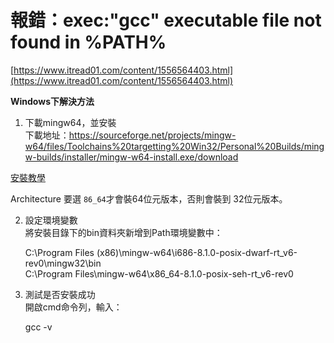 

# 報錯：exec:"gcc" executable file not found in %PATH%

[https://www.itread01.com/content/1556564403.html](https://www.itread01.com/content/1556564403.html)  

**Windows下解決方法**  
1. 下載mingw64，並安裝  
下載地址：https://sourceforge.net/projects/mingw-w64/files/Toolchains%20targetting%20Win32/Personal%20Builds/mingw-builds/installer/mingw-w64-install.exe/download

[安裝教學](https://alexmav04.github.io/computer/windows-with-mingw-w64/)  

Architecture 要選 `86_64`才會裝64位元版本，否則會裝到 32位元版本。  


2. 設定環境變數  
將安裝目錄下的bin資料夾新增到Path環境變數中：  

    C:\Program Files (x86)\mingw-w64\i686-8.1.0-posix-dwarf-rt_v6-rev0\mingw32\bin  
    C:\Program Files\mingw-w64\x86_64-8.1.0-posix-seh-rt_v6-rev0

3. 測試是否安裝成功  
開啟cmd命令列，輸入：  

    gcc -v  